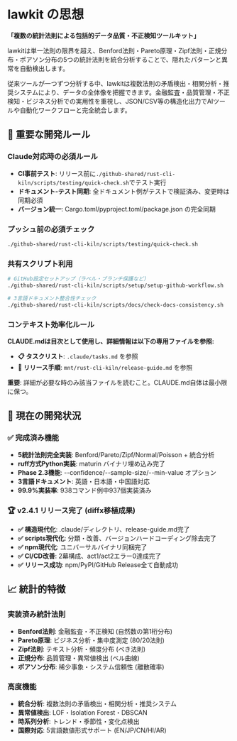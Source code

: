 # lawkit の思想

**「複数の統計法則による包括的データ品質・不正検知ツールキット」**

lawkitは単一法則の限界を超え、Benford法則・Pareto原理・Zipf法則・正規分布・ポアソン分布の5つの統計法則を統合分析することで、隠れたパターンと異常を自動検出します。

従来ツールが一つずつ分析する中、lawkitは複数法則の矛盾検出・相関分析・推奨システムにより、データの全体像を把握できます。金融監査・品質管理・不正検知・ビジネス分析での実用性を重視し、JSON/CSV等の構造化出力でAIツールや自動化ワークフローと完全統合します。

## 🚨 重要な開発ルール

### Claude対応時の必須ルール
- **CI事前テスト**: リリース前に`./github-shared/rust-cli-kiln/scripts/testing/quick-check.sh`でテスト実行
- **ドキュメント-テスト同期**: 全ドキュメント例がテストで検証済み、変更時は同期必須
- **バージョン統一**: Cargo.toml/pyproject.toml/package.json の完全同期

### プッシュ前の必須チェック
```bash
./github-shared/rust-cli-kiln/scripts/testing/quick-check.sh
```

### 共有スクリプト利用
```bash
# GitHub設定セットアップ（ラベル・ブランチ保護など）
./github-shared/rust-cli-kiln/scripts/setup/setup-github-workflow.sh

# 3言語ドキュメント整合性チェック
./github-shared/rust-cli-kiln/scripts/docs/check-docs-consistency.sh
```

### コンテキスト効率化ルール
**CLAUDE.mdは目次として使用し、詳細情報は以下の専用ファイルを参照:**

- **📋 タスクリスト**: `.claude/tasks.md` を参照
- **🚀 リリース手順**: `mnt/rust-cli-kiln/release-guide.md` を参照

**重要**: 詳細が必要な時のみ該当ファイルを読むこと。CLAUDE.md自体は最小限に保つ。

## 🎯 現在の開発状況

### ✅ 完成済み機能
- **5統計法則完全実装**: Benford/Pareto/Zipf/Normal/Poisson + 統合分析
- **ruff方式Python実装**: maturin バイナリ埋め込み完了
- **Phase 2.3機能**: --confidence/--sample-size/--min-value オプション
- **3言語ドキュメント**: 英語・日本語・中国語対応
- **99.9%実装率**: 938コマンド例中937個実装済み

### 🏆 v2.4.1 リリース完了 (diffx移植成果)
- **✅ 構造現代化**: .claude/ディレクトリ、release-guide.md完了
- **✅ scripts現代化**: 分類・改善、バージョンハードコーディング除去完了
- **✅ npm現代化**: ユニバーサルバイナリ同梱完了
- **✅ CI/CD改善**: 2幕構成、act1/act2エラー0達成完了
- **✅ リリース成功**: npm/PyPI/GitHub Release全て自動成功

## 📈 統計的特徴

### 実装済み統計法則
- **Benford法則**: 金融監査・不正検知 (自然数の第1桁分布)
- **Pareto原理**: ビジネス分析・集中度測定 (80/20法則)
- **Zipf法則**: テキスト分析・頻度分布 (べき法則)
- **正規分布**: 品質管理・異常値検出 (ベル曲線)
- **ポアソン分布**: 稀少事象・システム信頼性 (離散確率)

### 高度機能
- **統合分析**: 複数法則の矛盾検出・相関分析・推奨システム
- **異常値検出**: LOF・Isolation Forest・DBSCAN
- **時系列分析**: トレンド・季節性・変化点検出
- **国際対応**: 5言語数値形式サポート (EN/JP/CN/HI/AR)